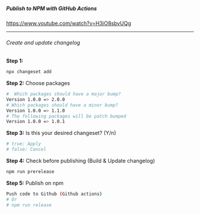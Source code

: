 ##### Publish to NPM with GitHub Actions

https://www.youtube.com/watch?v=H3iO8sbvUQg

---

###### Create and update changelog

**Step 1:**

```sh
npx changeset add
```

**Step 2:** Choose packages

```sh
#  Which packages should have a major bump?
Version 1.0.0 => 2.0.0
# Which packages should have a minor bump?
Version 1.0.0 => 1.1.0
# The following packages will be patch bumped
Version 1.0.0 => 1.0.1
```

**Step 3:** Is this your desired changeset? (Y/n)

```sh
# true: Apply
# false: Cancel
```

**Step 4:** Check before publishing (Build & Update changelog)

```sh
npm run prerelease
```

**Step 5:** Publish on npm

```sh
Push code to Github (Github actions)
# Or
# npm run release
```
